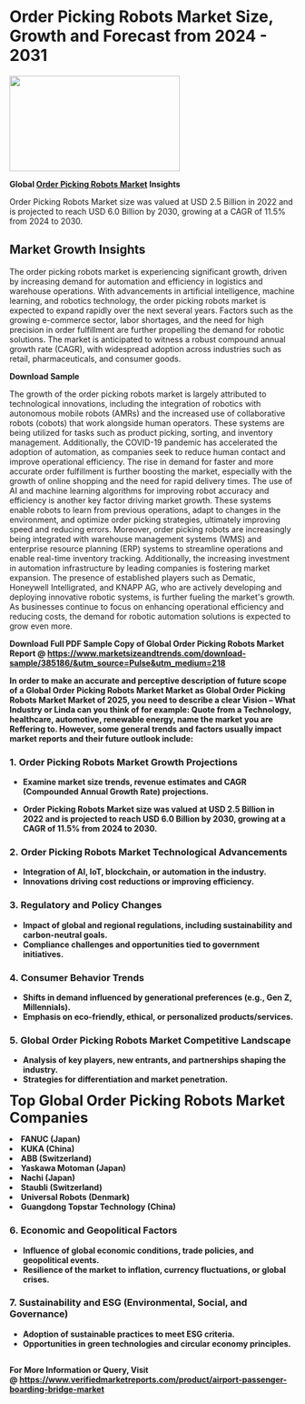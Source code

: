 <H1>Order Picking Robots Market Size, Growth and Forecast from 2024 - 2031</H1><img class="aligncenter size-medium wp-image-584254" src="https://thirdeyenews.in/wp-content/uploads/2024/09/Global-Market-Research-300x168.jpeg" alt="" width="300" height="168" /><p><strong>Global&nbsp;<a href="https://www.marketsizeandtrends.com/download-sample/385186/&amp;utm_source=Pulse&amp;utm_medium=218">Order Picking Robots Market</a> Insights</strong></p><p>Order Picking Robots Market size was valued at USD 2.5 Billion in 2022 and is projected to reach USD 6.0 Billion by 2030, growing at a CAGR of 11.5% from 2024 to 2030.</p><p><h2>Market Growth Insights</h2> <p>The order picking robots market is experiencing significant growth, driven by increasing demand for automation and efficiency in logistics and warehouse operations. With advancements in artificial intelligence, machine learning, and robotics technology, the order picking robots market is expected to expand rapidly over the next several years. Factors such as the growing e-commerce sector, labor shortages, and the need for high precision in order fulfillment are further propelling the demand for robotic solutions. The market is anticipated to witness a robust compound annual growth rate (CAGR), with widespread adoption across industries such as retail, pharmaceuticals, and consumer goods.</p> <p><strong>Download Sample</strong></p> <p>The growth of the order picking robots market is largely attributed to technological innovations, including the integration of robotics with autonomous mobile robots (AMRs) and the increased use of collaborative robots (cobots) that work alongside human operators. These systems are being utilized for tasks such as product picking, sorting, and inventory management. Additionally, the COVID-19 pandemic has accelerated the adoption of automation, as companies seek to reduce human contact and improve operational efficiency. The rise in demand for faster and more accurate order fulfillment is further boosting the market, especially with the growth of online shopping and the need for rapid delivery times. The use of AI and machine learning algorithms for improving robot accuracy and efficiency is another key factor driving market growth. These systems enable robots to learn from previous operations, adapt to changes in the environment, and optimize order picking strategies, ultimately improving speed and reducing errors. Moreover, order picking robots are increasingly being integrated with warehouse management systems (WMS) and enterprise resource planning (ERP) systems to streamline operations and enable real-time inventory tracking. Additionally, the increasing investment in automation infrastructure by leading companies is fostering market expansion. The presence of established players such as Dematic, Honeywell Intelligrated, and KNAPP AG, who are actively developing and deploying innovative robotic systems, is further fueling the market's growth. As businesses continue to focus on enhancing operational efficiency and reducing costs, the demand for robotic automation solutions is expected to grow even more. <p><strong></p><p><span class=""><strong>Download Full PDF Sample Copy of Global Order Picking Robots Market Report</strong> @ <a href="https://www.marketsizeandtrends.com/download-sample/385186/&amp;utm_source=Pulse&amp;utm_medium=218" target="_blank">https://www.marketsizeandtrends.com/download-sample/385186/&amp;utm_source=Pulse&amp;utm_medium=218</a></span></p><p>In order to make an accurate and perceptive description of future scope of a Global&nbsp;Order Picking Robots Market Market as Global&nbsp;Order Picking Robots Market Market of 2025, you need to describe a clear Vision &ndash; What Industry or Linda can you think of for example: Quote from a Technology, healthcare, automotive, renewable energy, name the market you are Reffering to. However, some general trends and factors usually impact market reports and their future outlook include:</p><h3>1.&nbsp;<strong>Order Picking Robots Market Growth Projections</strong></h3><ul><li>Examine market size trends, revenue estimates and CAGR (Compounded Annual Growth Rate) projections.</li><li><p>Order Picking Robots Market size was valued at USD 2.5 Billion in 2022 and is projected to reach USD 6.0 Billion by 2030, growing at a CAGR of 11.5% from 2024 to 2030.</p></li></ul><h3>2.&nbsp;<strong>Order Picking Robots Market Technological Advancements</strong></h3><ul><li>Integration of AI, IoT, blockchain, or automation in the industry.</li><li>Innovations driving cost reductions or improving efficiency.</li></ul><h3>3.&nbsp;<strong>Regulatory and Policy Changes</strong></h3><ul><li>Impact of global and regional regulations, including sustainability and carbon-neutral goals.</li><li>Compliance challenges and opportunities tied to government initiatives.</li></ul><h3>4.&nbsp;<strong>Consumer Behavior Trends</strong></h3><ul><li>Shifts in demand influenced by generational preferences (e.g., Gen Z, Millennials).</li><li>Emphasis on eco-friendly, ethical, or personalized products/services.</li></ul><h3>5.&nbsp;<strong>Global Order Picking Robots Market Competitive Landscape</strong></h3><ul><li>Analysis of key players, new entrants, and partnerships shaping the industry.</li><li>Strategies for differentiation and market penetration.</li></ul><p data-pm-slice="1 1 []"><span style="color: inherit; font-family: inherit; font-size: 25px;">Top Global Order Picking Robots Market Companies</span></p><div class="" data-test-id=""><p><li>FANUC (Japan)</li><li> KUKA (China)</li><li> ABB (Switzerland)</li><li> Yaskawa Motoman (Japan)</li><li> Nachi (Japan)</li><li> Staubli (Switzerland)</li><li> Universal Robots (Denmark)</li><li> Guangdong Topstar Technology (China)</li></p></div><h3>6.&nbsp;<strong>Economic and Geopolitical Factors</strong></h3><ul><li>Influence of global economic conditions, trade policies, and geopolitical events.</li><li>Resilience of the market to inflation, currency fluctuations, or global crises.</li></ul><h3>7.&nbsp;<strong>Sustainability and ESG (Environmental, Social, and Governance)</strong></h3><ul><li>Adoption of sustainable practices to meet ESG criteria.</li><li>Opportunities in green technologies and circular economy principles.</li></ul><h2><strong style="font-size: 14px;">For More Information or Query, Visit @&nbsp;</strong><a style="background-color: #ffffff; font-size: 14px;" href="https://www.marketsizeandtrends.com/report/order-picking-robots-market/" target="_blank">https://www.verifiedmarketreports.com/product/airport-passenger-boarding-bridge-market</a></h2>

